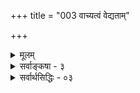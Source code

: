 +++
title = "003 वाच्यत्वं वेद्यताम्"

+++
<details><summary>मूलम्</summary>

वाच्यत्वं वेद्यतां च स्वयमभिदधति ब्रह्मणोऽनुश्रवान्ता वाक्चित्तागोचरत्वश्रुतिरपि हि परिच्छित्त्वभावप्रयुक्ता ।  
नो चेत् पूर्वापरोक्तिस्ववचनकलहस्सर्ववेदान्तबाधस्तत्सिद्धिर्हेतुभिश्चेत् प्रसजति विहतिर्धर्मिसाध्यादिशब्दैः ॥ ३ ॥
</details>

<details><summary>सर्वाङ्कषा - ३</summary>

T 

ब्रह्मणः श्रुतिवेद्यत्वं न भवत्येव, तस्यावाच्यत्वादवेद्यत्वाच्चेति वदतां शून्यवादगन्धिनां मतमादौ निराकरोति वेदान्तस्यात्यन्तोपयुक्तत्वात् - वाच्यत्वमित्यादिना । **अनुश्रवान्ताः** = वेदान्ताः ब्रह्मणः **वाच्यत्वम्** = शब्दबोध्यत्वम् वेद्यतां **च** = ज्ञानविषयत्वं च स्वयं अभिदधति । या श्रुतिः परब्रह्मणः सर्वप्रमाणाद्यतीतत्वं वदति, सैव तं त्वौपनिषदम् (बृ. 5-9-23 ) इति तस्योपनिषद्गम्यत्वमपि वदति । किं बहुना ? 'ब्रह्म अवाच्यम्, अवेद्यम्' इति शब्द एव किल तस्य वाच्यत्वं वदति, 'अवाच्यम्' इति शब्देन वाच्यत्वे सति कथमवाच्यत्वम्? अबोध्यमित्यनेन बोध्यमाने वा कथमबोध्यत्वम् ? अतः वाडित्तागोचरत्वश्रुतिरपिवागगोचरत्वम्, मनोऽगोचरत्वञ्च प्रतिपादयित्री 'यतो वाचो निर्वर्तन्ते, अप्राप्य मनसा सह' ( तै. आ. 9) इत्यादिश्रुतिरपि परिच्छित्त्यभावप्रयुक्ता **हि** = **परिच्छेदः** = 'इदमियदेव' इतीयत्तानिष्कर्षः । तदभावप्रयुक्ता हि । **नोचेत्** = एवमनङ्गीकारे **पूर्वापरोक्तिस्ववचनकलहः** = पूर्वोत्तरवाक्यैः विरोधः, स्ववचनविरोधश्च दुर्निवारः । न तावन्मात्रम्, **सर्ववेदान्तबाधः** = सकलोपनिषद्विरोधः, सर्वोपनिषदामनुत्थितिरेव वा । अवाच्यत्वात् शब्दरूपाणामुपनिषदामनुत्थितिः । अवेद्यत्वात् उपनिषदाम् ब्रह्मविद्यारूपाणामप्रसक्तिश्च । उपनिषच्छब्दमुख्यार्थस्तु ब्रह्मविद्यैव । ब्रह्मणोऽवेद्यत्वे तद्विषयिणी ब्रह्मविद्या कथं स्यात् । एतादृशविद्याप्रतिपादकत्वेन खलूपनिषदोऽर्थवन्त्यो भवन्ति । ब्रह्मणोऽवाच्यत्वे कथमिदं स्यात् ? 

ब्रह्मणोऽवेद्यत्वमवाच्यतां चानुमानेनापि साधयामः - इति वदन्तं प्रत्याह - तत्सिद्धिरित्यादि । **तत्सिद्धिः** = अवेद्यत्वावाच्यत्वयोः सिद्धिः हेतुभिश्चेत्, **धर्मिसाध्यादिशब्दैः** = पक्षसाध्यादिशब्दैः **विहतिः** = व्याघातः प्रसजति । आदिपदेन हेतुशब्दः ग्राह्यः । विमतम् अवाच्यम्, ब्रह्मत्वात्, स्वयंप्रकाशत्वाद्वा, यत् वाच्यम्, न तत् ब्रह्म, यथा घटादिः ; विमतं अवेद्यम्, स्वयंप्रकाशत्वात्, यत् वेद्यम्, न तत् स्वयंप्रकाशम्, यथा घटादिः - इत्यादयः प्रयोगा द्रष्टव्याः । ब्रह्मत्वस्वयंप्रकाशत्वादिशब्दैः हेतोः कथने ' त्व' प्रत्ययप्रकृतिभूतेन ब्रह्मादिशब्देन ब्रह्माभिधीयते, न वा? नेति पक्षे कथं तस्य हेतुत्वम् । हेतोः पक्षवृत्तित्वावश्कत्वात् । 



356 

न चेत् स्वरूपासिद्धिः । पक्षवाचकपदेन ब्रह्मणोऽभिधाने, तच्छब्देन वेद्ये च ब्रह्मणि, 'मम माता वन्ध्या ' इतिवद्भवतीति सुतरां विरोधः ॥ 



पूर्वपक्षिणामयमाशयः – ज्ञानं नाम ज्ञेयपरिच्छेदः, ज्ञेयस्य वस्तुनः इदमित्थंतया निष्कृष्यस्वरूपप्रदर्शनम् । परमात्मा हि अनन्तः सर्वप्रकारेणापि, अप्रमेयः स्वप्रकाशश्च । स कथमिदंतया प्रदर्श्यतान्येन साधनेन । ‘तदेव ब्रह्म त्वं विद्धि नेदं यदिदमुपासते' (केन. 1-4 ) इति 'यदिदमित्युपासते जनाः, न तो 'ति जनैर्ज्ञायमानं न ब्रह्मेत्युक्तम् । 'यतो वाचो निवर्तन्ते । अप्राप्य मनसा सह' (तै. आ. 9) इति **वाङ्मनसापरिच्छेद्यम्** =उभयोरविषयं ब्रह्मेत्युच्यते । **वाक्** = शब्दः । मनः ज्ञानकरणम् । एतदेवावाच्यत्वमवेद्यत्वञ्च । न च ‘यतो वाचः' इति ब्रह्मानन्दस्यैवापरिच्छिन्नत्वं वक्ति, न तु ब्रह्मण इति वाच्यम् ; 'यतो वाङ्निवर्तते, तस्य ब्रह्मणः' इत्यन्वयस्यैव स्वरसत्वात् । स्वरूपं परिमितम्, धर्मस्त्वपरिमित इति विपरीतवचनम् । वस्तुतो धर्मधर्मिणोरभेदात्, स्वरूपस्यानन्तत्वसिद्धिः । ततश्च ज्ञानस्य ज्ञेयपरिच्छेदरूपत्वेनापरिच्छिन्नं ब्रह्म न ज्ञानविषय इत्यवेद्यत्वसिद्धिः । एवञ्च शब्दस्य ज्ञानजनकत्वेनैव प्रमाणत्वात्, ज्ञेयत्वे निरस्ते वाच्यत्वमपि निरस्तमेवेत्यवाच्यत्वसिद्धिः । अपि च स्वयंप्रकाशस्वरूपं ब्रह्मं यदि वेद्यं वाच्यं च भवेत्, तर्हि तत् स्वयंप्रकाशस्वरूपं न स्यात् । किञ्च सृष्टिर्नाम नामरूपव्याकरणमेवेति 'तद्धेदं तर्ह्यव्याकृतमासीत्तन्नामरूपाभ्यां व्याक्रियत' (बृ. 3-4-7) 'संज्ञामूर्तिक प्तिस्तु' (ब्र. सू. 2-4-17) इति श्रुतिसूत्रादिसिद्धम् । एवञ्च ब्रह्मणः स्रष्टुः सृज्यत्वाभावादेव न नामरूपसंबन्धप्रसक्तिः । ततश्च नामाभावादवाच्यत्वं, रूपाभावादवेद्यत्वमिति द्वयं न निराकर्तुं शक्यम् ॥ 

सिद्धान्तिनस्तु - सत्यमिदं सर्वं यदुक्तमेतावता । निरुपाधिकमवेद्यत्वम्, निरुपाधिकमवाच्यत्वं च यदि, तर्हि उपनिषदामितरेषामध्यात्मशास्त्राणां वा का गतिः ? को वा विषयस्तेषाम् ? 'ब्रह्मापरिच्छिन्नम् ' ‘ब्रह्मावेद्यम्' इति शब्दैः किल तद्वयं प्रतिपाद्यम् । तादृशशब्दैरबोध्यमेव यदि स्याद्ब्रह्म, तर्हि कथमवेद्यत्वावाच्यत्वयोस्सिद्धिः ? ननु कस्य को वा लाभोऽनेन सङ्गीतकेन? ब्रह्म तु अपरिच्छिन्नमिति संप्रतिपन्नम् । ज्ञानं च ज्ञेयपरिच्छेद इत्यपि सर्वविदितम् । एतद्विरोधः परिह्रियताम् । तह्युपनिषदां का गतिरिति चेत्, 'शाखाग्रे चन्द्रः' इतिवत् परिचायकाः केवलं ताः, न प्रतिपादका इति चेत्, इदमत्र पश्यन्तु निर्मत्सराः – महान् सागरस्समग्रः न केनापि कदापि द्रष्टुं शक्यः । अथ तर्हि 'समुद्र एव न दृष्टः' इति वक्तव्यं वा? ‘दृष्टस्समुद्रो मया' इति वचनं मिथ्या वा? समुद्रस्य सावयवत्वात्, एकदेशदर्शनं घटेतापि । परमात्मनस्त्वखण्डत्वात् एकदेशग्रहणं कथं घटेत ? अयि भो बृहस्पते ! ' प्रत्यक्षमनुमानमेकदेशग्रहणात्' इति बौद्धवाद एव न श्रुतस्त्वया? ब्रह्मणः किम्? लौकिकानां घटादीनां प्रत्यक्षत्वं सर्वानुभवसिद्धमङ्गीक्रियते, न वा? अत्रैवं पृच्छति सर्वापलापवादी– घटादयो हि चाक्षुषाः प्रत्यक्षदृष्टा इत्युच्यन्ते । चक्षुरिन्द्रियजन्यं प्रत्यक्षं नाम चक्षुरिन्द्रियघटसंयोगेन जातं प्रत्यक्षम् । घटस्य पुरोदेशावच्छेदेनैव चक्षुस्संयोगो जायते, न तु यावद्घटदेशावच्छेदेन । एकपार्श्वदर्शने, तदितरपार्श्वावच्छेदेन चक्षुस्संयोगो न वर्तत एव । सर्वदेशावच्छेदेन चक्षुस्संयोगस्तु कदापि कस्यापि न संभवी । अतश्च 

357 



घटचक्षुस्संयोगस्याभावात् ‘घटश्चक्षुषा दृष्टः' इति व्यवहारः कथम् ? न च चक्षुरिन्द्रियस्य प्राप्यकारित्वाभावात्, नैवमापत्तिरिति वाच्यम्; अप्राप्यकारित्वपक्षेऽपि दोषस्य समानत्वात् । चक्षुरिन्द्रियस्याप्राप्य - कारित्वेऽपि न हि कुड्यादिना व्यवहितं घटादिकं चक्षुर्गृह्णीयात् । अतोऽप्राप्यकारित्वपक्षेऽपि विषयस्य चक्षुरिन्द्रियाभिमुख्यमावश्यकमेव । घटादेरर्धभाग एव चक्षुषोऽभिमुखः । अपरार्धस्तु चक्षुषो नाभिमुखः । अतश्च अर्धघट एव चाक्षुषः, न तु पूर्णः । एवं तर्हि लोकव्यवहारस्य का गतिः ? अस्तु तर्हि प्रत्यक्षमप्यनुमानविशेष एवेति चेत्; लोके प्रत्यक्षात्मकज्ञानमेव यदि नास्ति, व्याप्तिग्रहणं वा, पर्वतादौ धूमादिदर्शनं वा कथमुपपादनीयम् ? सर्वमिदं शून्यवादस्य पूर्वावतारः । अथवा वैतण्डिकस्य खण्डनकारस्य वा शिष्या भवन्तः । ' सर्वं खल्विदं ब्रह्म' (छां. 3-14 - 1 ) इत्यङ्गीकुर्वता 'वीरहा विषमः शून्यः ' (वि. स.ना.) इति शून्यपदस्य ब्रह्मपर्यायत्वाच्छून्यवादे नास्माकं प्रद्वेष इति चेत्; किमिदं कापट्यम्, उत नास्तिक्यम्? इति न जानीमः । भवदाचार्योऽपि शून्यपदं निरूपाधिकशून्यपरं न व्याचख्यौ ॥ 

यदि जीर्णयितुं शक्यं तत्पदं निरुपाधिकम् । न हि प्रच्छन्नबौद्धत्वं नूनं तव तदा भवेत् । 

श्रीशङ्कराचार्यैरपि ' गुणशून्यः' इति व्याख्यातत्वे, कथं निरुपाधिकं शून्यत्वं भवतोच्येत ? निष्कर्षतस्तु बुद्धिदृष्ट्या शून्यम्, ज्ञानदृष्ट्या तु पूर्णमिति 'शून्य' 'पूर्ण' पदद्वयमपि परतत्त्ववाचकम् । एवञ्चैकदेशचक्षुस्संयोगेनैव घटप्रत्यक्षे समर्थनीये सति, कः प्रद्वेषो वेद्यत्ववाच्यत्वयोर्ब्रह्मण्यङ्गीकारे ॥ 

कथं समर्थनीयं तत्प्रत्यक्षमिति चेदिदम् । शास्त्रान्तरकथारूपं समये कथ्यतेऽखिलम् ॥ 

न च घटादेस्सावयवत्त्वेनैकदेशचक्षुस्संयोगे संभवत्यपि, निरवयवे ब्रह्मणि कथं तत्संभव इति वाच्यम्; ब्रह्मणश्चक्षुर्गम्यत्वकथने त्वेवमाक्षेपः को वा मतिमान् तथा वदेत् । किञ्च प्रत्यक्षं प्रति सावयवत्वं कथं प्रयोजकम्? रूपादयो हि निरवयवा अपि चाक्षुषा एव । किञ्च ब्रह्मणः प्रत्यक्षं घटादिप्रत्यक्षतुल्यं को वा वदति । अतोऽनुक्तदूषणमिदम् ॥ 

किं बहूक्त्या? घटादिकमपि किञ्चिदिवानिर्वचनीयमेव । को नाम घटः ? कम्बुग्रीवादिमान् । को नाम कम्बुः ? का वा ग्रीवा? इत्यादिप्रश्ने कस्यांचित्कक्ष्यायां इक्षुक्षीरादिमाधुर्यवत् सर्वमनिर्वचनीयमेव । 'गङ्गास्नानसदृशं पावनमन्यन्नास्ति' इत्युक्ते का नाम गङ्गा ? महानदी । कियन्महती? द्विसहस्रक्रोशदीर्घा । तर्हि सर्वा संपूर्णतया दृष्टा वा ? यत्र कुत्रचित्कोणे स्नात्वा, 'गङ्गायां स्नात' मिति कथमुच्यते ? अत्यन्तलौकिके अतिस्थूलेऽपि विषये समस्या एवं भवन्ति चेत्, अत्यन्तालौकिकेऽत्यन्तसूक्ष्म विषये अनिर्वचनीयत्वमुच्यते चेत्, किमाश्चर्यम्? तावता शब्दः, ज्ञानं वा लेशतोऽपि न प्रवर्तत इति चेत्, मौनी भव! मोपदिश शिष्यान् । 'तं त्वौपनिषदं पुरुषं पृच्छामि' (बृ.5-9-26) इति ब्रह्म औपनिषदमित्युच्यते । उपनिषच्छब्दस्य ब्रह्मविद्यापरत्वे, तत्प्रतिपादकशब्दपरत्वे वा नेष्टसिद्धिः । विद्यापरत्वे वेद्यत्वम्, शब्दपरत्वे वाच्यत्वम्, तत्प्रयुक्तं शब्दवेद्यत्वं चेति द्वयमपि सिध्यति । एकविज्ञानेन सर्वविज्ञानादिकं वा कथं समर्थनीयम्? किं बहुना ! अध्यात्मशास्त्रं सर्वमेव निर्विषयीकृतं परमवैदिकेन त्वया ॥ 

I 



358 

गुरुत्वमपि संरक्ष्यम् संग्राह्यं दक्षिणादि च । उपदेश्याश्च शिष्यास्तेऽवेद्योऽवाच्यस्तथापि सः ! ॥ 

ज्ञानस्य ज्ञेयपरिच्छेदरूपत्वात् प्रमेयविरोधः कथं परिहरणीय इति चेत्, श्रूयताम् । श्रुतिर्हि 'निवर्तन्ते' इति वदन्ती, निवृत्तेः प्रवृत्तिपूर्वकत्वात् शब्दप्रवृत्तिं वदत्येव । वदन्ति च महर्षयोऽपि - 'इषुक्षयान्निवर्तन्ते नान्तरिक्षक्षितिक्षयात् । मतिक्षयान्निवर्तन्ते न गोविन्दगुणक्षयात् ॥ ' ( वि.पु.) इति । आकाशे क्षिप्तः बाणः पुनरागच्छत्येव भूमिम् । बाणस्य शक्तिक्षयादेव प्रत्यागमनम्, न त्वाकाशाभावात् । एवमेव शब्दः मनश्च अनन्तं ब्रह्म प्रतिपादयितुमशक्त्या निवर्तेते इति कथने कथमवाच्यमवेद्यं च ब्रह्म भवेत् ? अतस्सुष्ठुक्तम् – पूर्वापरोक्तिविरोधादिर्दुर्वार इति ॥ 

ननु किमेवमुच्यते ? 'अशब्दमस्पर्शमरूपम् ' ( कठ. 1-3-15) 'तदरूपमनामयम्' (श्वे. 3-10) इत्यरूपस्य ब्रह्मणः कथं वा वेद्यत्वम् ? **अनामयम्** = अनामधेयम् । अनामधेयस्य कथं वा वाच्यत्वम्? इति चेत्, अरूपं सुखदुःखादिकं कथं वेद्यते ? किञ्च किमेतावदेवाधीतम् ? 'अथ नामधेयम् सत्यस्य सत्यम्' (बृ. 4-1-20) ' य एषोऽन्तरादित्ये हिरण्मयः पुरुषो दृश्यते' (छां.1-6-6) इत्यप्यधीयते किल । न चात्र ‘इत्यधिदैवतम्’ (छां.1-6-8) इत्युक्त्या देवताविषयकमिदम्, न परमात्मविषयकमिति वाच्यम्, 'अथाध्यात्मम्, य एषोऽन्तरक्षिणि पुरुषो दृश्यते' (छां 1-7-5 ) इत्यपि परमात्मनो रूपं श्रूयत एव । उक्तमेवाचार्यैः 'स्यात्परमेश्वरस्यापीच्छावशान्मायामयं रूपं साधकानुग्रहार्थम्' (ब्र.सू.भा. 1-1-20शं.) इति । रूपस्य मिथ्याकल्पितत्वमिति चेत्; मायापदस्य मिथ्यार्थकत्वं केन वैदिकेनोक्तम् ? परमवैदिको यास्कस्तु मायापदं ज्ञानपर्यायं (नि. 22 ) पठति । भवद्गुरुः **माया** = प्रज्ञा इति वदति । परमात्मनो विचित्रशक्तिः मायाशब्दार्थः प्रकृतिर्वा, विचित्रकार्यकारित्वात् । अन्यथा 'इच्छावशात्' इत्याचार्योक्तिरर्थशून्या स्यात् । ‘साधकानुग्रहार्थम्’ इत्याचार्योक्तेः रूपस्यौपाधिकत्वमुक्तं किलेति चेत्, साधकानुग्रहार्थमिति हि कारणकथनम्, फलकथनं वा । 'स्वभावादेव कण्टकस्तीक्ष्णः' इति कथने, 'कण्टकतैक्ष्ण्यं स्वभावौपाधिकम्' इत्यर्थो वा । ‘ये यथा मां प्रपद्यन्ते तांस्तथैव भजाम्यहम्' (गी. 4-11) इति भक्तानामुद्दिधीर्षैवात्र मूलमिति स्वयमेव ह्याह । भगवतो रूपविषये वक्तव्यं सर्वम्, आचार्यब्रह्मनन्दिद्रविडभाष्यकारादीनां प्राचीनसांप्रदायिकानां वचनैरेवाभिहितम् भगवद्रामानुजैर्वेदार्थसंग्रहे ॥ 

अयि भोः ! किमिदमन्याय्यमुच्यते, घटादयोऽपि वेद्याः, वाच्याश्च । भवत्परमात्मापि वेद्यो वाच्यश्च । किमन्तरं तर्छुभयोः पश्यसि ? भो ब्रह्मन् ! मा कुरु वृथार्भटकापट्यम् । किं घटादिवैलक्षण्यार्थमुच्यते ब्रह्मणोऽवेद्यत्वमवाच्यत्वं च । तर्हीदमपि श्रूयताम् - 'शशशृङ्गमप्यनिवर्चनीयम्, भवद्ब्रह्माप्यनिर्वचनीयम्' इत्यत्रानानुरूप्यं न लेशतोऽपि भाति किल तव मनसि ! पृच्छामो भवन्तम् आचार्यसार्वभौमस्य धीरया वाण्या 'शास्त्रप्रथितमजहतां कोऽपराधोऽतिरिक्तः ?' (श्लो. 27) इति । ब्रह्म वक्तुमशक्त्या शब्दो निवर्तत इति कथनेनैव वैलक्षण्ये स्पष्टे सति घटगतवाच्यत्ववेद्यत्वयोः, ब्रह्मगतवाच्यत्ववेद्यत्वयोस्तारतम्यमपि ज्ञातुं यस्त्वं नार्हसि, कथं वा बोधयेम त्वामृजुमतयो वयम् ! तटस्था एव जानीयुर्वस्तुतत्त्वमित्युपरमामः । ' साधनं मिथ्या, साध्यमपि मिथ्या, साधकोऽपि मिथ्या' इति वादिनः पुरतः किमधिकं वदेम वयम् ॥ ३ ॥
</details>


<details><summary>सर्वार्थसिद्धिः - ०३</summary>

वाच्यत्वं वेद्यतां च स्वयमभिदधति ब्रह्मणोऽनुश्रवान्ता  
वाक्चित्तागोचरत्वश्रुतिरपि हि परिच्छित्त्यभावप्रयुक्ता ।  
नो चेत् पूर्वापरोक्तिस्ववचनकलहस्सर्ववेदान्तबाध-  
स्तत्सिद्धिर्हेतुभिश्चेत् प्रसजति विहतिर्धर्मिसाध्यादिशब्दैः ॥ ३ ॥  
ननु श्रुतिभिरधिगत इत्याद्ययुक्तम्, स्वयंप्रकाशतया तत्सिद्धेः; अतो वेद्यत्वमेव न यत्र, तत्र कथं शब्दवेद्यत्वम्? 'यतो वाचो निवर्तन्ते, अप्राप्य मनसा सह', 'यद्वाचाऽनभ्युदितमि'त्यादिभिश्च तदुभयं निषिध्यत इत्यत्राह - वाच्यत्वमिति ॥ अयं भावः - स्वप्रकाशत्वं तावन्निगमवेद्यत्वेऽपि घटते; दर्शनस्पर्शनाभ्यामेकार्थग्रहणवदुपपत्तेः । अथानन्यवेद्यत्वमेव स्वयंप्रकाशत्वम्; तदा कथं ततस्तत्साध्यत्वम्? अवेद्यत्वग्राहकात्तत् साध्यत इति चेत्, किं तद्ग्राहकम्? न तावद्ब्रह्मस्वरूपम्, तस्य स्ववेद्यत्वावेद्यत्वयोरुदासीनत्वात्; अन्यथा तत्र तत्संशयाद्यनुत्पत्तिप्रसङ्गात् । नापि वृत्तिज्ञानानि, तद्ग्राहकत्वे तदभावे च तदवेद्यत्वसाधनायोगात् । एवं साक्षिण्यप्यवेद्यत्वग्रहणा युक्तिर्भाव्या । ग्राहकान्तरैरग्राह्यं गृह्यत इत्यविरोध इति चेत्तर्हि घटादेरप्यवेद्यत्वं सिद्धम्; स्वग्राहकेतराग्राह्यत्वात् । यैश्च त्रय्यन्तैरवाच्यत्वादिकं सिषाधयिषसि, त एव स्वयं वाच्यत्वादिकमभिदधति 'तस्योदिति नाम', 'अथ नामधेयं सत्यमि'त्यादिषु तद्वाचकविधानात् । 'सर्वे वेदा यत्रैकं भवन्ति', 'यो वेद निहितं गुहायां परमे व्योमन्', 'यत्प्रयन्त्यभिसंविशन्ति, तद्विजिज्ञासस्व', 'येनाक्षर पुरुषं वेद सत्यं प्रोवाच तां तत्त्वतो व्रह्मविद्यामि'त्यादिषु वाक्यतोऽन्यतश्च वेद्यत्वप्रतिपादनादिति । तर्हि, 'यतो वाचो निवर्तन्त' इत्यादेर्निर्विषयत्वप्रसङ्ग इत्यत्राह - वाक्चित्तेति । 'सैषाऽऽनन्दस्य मीमांसा भवति' इत्यादिना ब्रह्मानन्दस्वपरिच्छेद्यताप्रतिपादने हि वाक्यतात्पर्यं गम्यते । अन्यथा 'ब्रह्मविदाप्नोति परम्', 'आनन्दं ब्रह्मणो विद्वान्' इत्यादि पूर्वापरविरोधः स्वचनविरोधश्च स्यत् । तदिदमाह - नो चेदिति । ब्रह्मप्रतिपादकभागश्च सर्वो निर्विषयः स्यादित्यत्राह - सर्वेति । उपलक्षणमेतत् वेदोपबृंहणशतबाधस्य; 'वेदैश्च सर्वैरहमेव वेद्यः', 'वचसां वाच्यमुत्तमम्' इत्यादिभिश्च 'यतो वाचो निवर्तन्त' इत्यादेरान्यपर्यं ग्राह्यम् । माऽस्त्वत्र श्रुतिभिरवाच्यत्वादिसिद्धिः, अनमानतस्तु स्वादिति शङ्कते - तत्सिद्धिरिति । श्रुतिवदेव विरोधप्रसक्त्या परिहरति - प्रसजतीति । ब्रह्म अवाच्यमवेद्यं वा एवंत्वादिति हि प्रयोक्तव्यम्; तत्र ब्रह्मपदं साध्याधारं ब्रूते न वा? आद्ये कथं तद्विरुद्धसाध्यधीः? द्वितीये तु निरर्थकता निराश्रयसाध्योक्तिश्च । एवं साध्यपदमपि धर्मिपदसमानाधिकरण न वा? पूर्वत्र स्वस्य धर्मिणं ब्रूते, स्वव्यापारविरुद्धं च ब्रूत इति चित्रमेतत् । उत्तरत्रानन्वयः । हेतुपदे च स्वपक्षधर्मत्ववाचिनि प्रकृतंशो धर्मिविषयः । अन्यथा कथं प्रत्ययांशस्य तन्निष्ठभावाभिधायित्वम्? अतो धर्म्यल्लेखनतद्भाववाचकं हेतुपदं न स्वप्रवृत्तिविरुद्धं साध्यं साधयेत् । एवमनुग्राहकतर्केऽपि धर्मिप्रसञ्जकप्रसञ्जनीयपदेषु विहतिरवधार्या । प्रतिप्रयोगोऽपि - विगीतं वेद्यं वाच्यं च, भासमानत्वादिति । नात्र द्वितीयस्य व्यक्त्याऽनैकान्त्यम्; जातिवद्व्यक्तेरपि वाच्यत्वस्य वक्ष्यमाणत्वात्; युष्माकं च तत्र विमत्यभावात् । नन्वत्र धर्मिपदस्य धर्मिणि मुख्यवृत्तिरसिद्धा, सिषाधयिषितावस्थत्वात्; उपचाराभ्युपगमे तु विवक्षितविरोधः स्यात् । मैवम्; वृत्तिमात्रस्य स्वपरसंमतत्वेन वाच्यत्वानिश्चयेऽपि प्रयोगोपपत्तेः । श्लो. दुस्साधं क्वचिदप्येवमवाच्यत्वादि कस्यचित् । किं पुनस्सर्ववचसां प्रतिष्ठा यत्र तत्र तु ॥ ३ ॥ इत्यवाच्यत्वावेद्यत्वपरिहारः ॥
</details>
